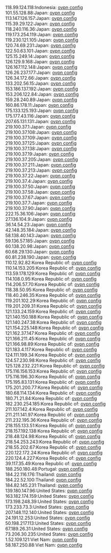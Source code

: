 118.99.124.118:Indonesia: [ovpn config](vpn/118_99_124_118.ovpn)  
101.55.128.88:Japan: [ovpn config](vpn/101_55_128_88.ovpn)  
113.147.126.157:Japan: [ovpn config](vpn/113_147_126_157.ovpn)  
115.39.29.122:Japan: [ovpn config](vpn/115_39_29_122.ovpn)  
118.240.116.36:Japan: [ovpn config](vpn/118_240_116_36.ovpn)  
119.173.254.119:Japan: [ovpn config](vpn/119_173_254_119.ovpn)  
119.230.121.105:Japan: [ovpn config](vpn/119_230_121_105.ovpn)  
120.74.69.231:Japan: [ovpn config](vpn/120_74_69_231.ovpn)  
122.50.63.101:Japan: [ovpn config](vpn/122_50_63_101.ovpn)  
125.15.249.14:Japan: [ovpn config](vpn/125_15_249_14.ovpn)  
126.129.9.168:Japan: [ovpn config](vpn/126_129_9_168.ovpn)  
126.167.112.148:Japan: [ovpn config](vpn/126_167_112_148.ovpn)  
126.26.237.177:Japan: [ovpn config](vpn/126_26_237_177.ovpn)  
126.34.172.66:Japan: [ovpn config](vpn/126_34_172_66.ovpn)  
133.202.56.15:Japan: [ovpn config](vpn/133_202_56_15.ovpn)  
153.186.137.192:Japan: [ovpn config](vpn/153_186_137_192.ovpn)  
153.206.122.84:Japan: [ovpn config](vpn/153_206_122_84.ovpn)  
159.28.240.89:Japan: [ovpn config](vpn/159_28_240_89.ovpn)  
160.86.178.11:Japan: [ovpn config](vpn/160_86_178_11.ovpn)  
175.133.125.193:Japan: [ovpn config](vpn/175_133_125_193.ovpn)  
175.177.43.116:Japan: [ovpn config](vpn/175_177_43_116.ovpn)  
207.65.131.131:Japan: [ovpn config](vpn/207_65_131_131.ovpn)  
219.100.37.1:Japan: [ovpn config](vpn/219_100_37_1.ovpn)  
219.100.37.108:Japan: [ovpn config](vpn/219_100_37_108.ovpn)  
219.100.37.109:Japan: [ovpn config](vpn/219_100_37_109.ovpn)  
219.100.37.125:Japan: [ovpn config](vpn/219_100_37_125.ovpn)  
219.100.37.138:Japan: [ovpn config](vpn/219_100_37_138.ovpn)  
219.100.37.19:Japan: [ovpn config](vpn/219_100_37_19.ovpn)  
219.100.37.205:Japan: [ovpn config](vpn/219_100_37_205.ovpn)  
219.100.37.211:Japan: [ovpn config](vpn/219_100_37_211.ovpn)  
219.100.37.213:Japan: [ovpn config](vpn/219_100_37_213.ovpn)  
219.100.37.22:Japan: [ovpn config](vpn/219_100_37_22.ovpn)  
219.100.37.4:Japan: [ovpn config](vpn/219_100_37_4.ovpn)  
219.100.37.50:Japan: [ovpn config](vpn/219_100_37_50.ovpn)  
219.100.37.58:Japan: [ovpn config](vpn/219_100_37_58.ovpn)  
219.100.37.67:Japan: [ovpn config](vpn/219_100_37_67.ovpn)  
219.100.37.7:Japan: [ovpn config](vpn/219_100_37_7.ovpn)  
219.100.37.90:Japan: [ovpn config](vpn/219_100_37_90.ovpn)  
222.15.36.106:Japan: [ovpn config](vpn/222_15_36_106.ovpn)  
27.136.104.9:Japan: [ovpn config](vpn/27_136_104_9.ovpn)  
36.14.54.23:Japan: [ovpn config](vpn/36_14_54_23.ovpn)  
42.148.35.184:Japan: [ovpn config](vpn/42_148_35_184.ovpn)  
58.138.40.143:Japan: [ovpn config](vpn/58_138_40_143.ovpn)  
59.136.57.185:Japan: [ovpn config](vpn/59_136_57_185.ovpn)  
60.138.20.98:Japan: [ovpn config](vpn/60_138_20_98.ovpn)  
60.68.29.130:Japan: [ovpn config](vpn/60_68_29_130.ovpn)  
60.81.238.190:Japan: [ovpn config](vpn/60_81_238_190.ovpn)  
110.12.92.82:Korea Republic of: [ovpn config](vpn/110_12_92_82.ovpn)  
110.14.153.205:Korea Republic of: [ovpn config](vpn/110_14_153_205.ovpn)  
113.59.178.129:Korea Republic of: [ovpn config](vpn/113_59_178_129.ovpn)  
114.108.0.95:Korea Republic of: [ovpn config](vpn/114_108_0_95.ovpn)  
114.206.57.70:Korea Republic of: [ovpn config](vpn/114_206_57_70.ovpn)  
118.38.50.95:Korea Republic of: [ovpn config](vpn/118_38_50_95.ovpn)  
118.40.246.35:Korea Republic of: [ovpn config](vpn/118_40_246_35.ovpn)  
119.201.102.29:Korea Republic of: [ovpn config](vpn/119_201_102_29.ovpn)  
119.201.209.31:Korea Republic of: [ovpn config](vpn/119_201_209_31.ovpn)  
121.133.24.159:Korea Republic of: [ovpn config](vpn/121_133_24_159.ovpn)  
121.140.150.188:Korea Republic of: [ovpn config](vpn/121_140_150_188.ovpn)  
121.140.247.38:Korea Republic of: [ovpn config](vpn/121_140_247_38.ovpn)  
121.154.225.148:Korea Republic of: [ovpn config](vpn/121_154_225_148.ovpn)  
121.162.37.147:Korea Republic of: [ovpn config](vpn/121_162_37_147.ovpn)  
121.166.211.45:Korea Republic of: [ovpn config](vpn/121_166_211_45.ovpn)  
121.166.98.89:Korea Republic of: [ovpn config](vpn/121_166_98_89.ovpn)  
121.183.4.117:Korea Republic of: [ovpn config](vpn/121_183_4_117.ovpn)  
124.111.199.34:Korea Republic of: [ovpn config](vpn/124_111_199_34.ovpn)  
124.57.230.98:Korea Republic of: [ovpn config](vpn/124_57_230_98.ovpn)  
125.128.232.221:Korea Republic of: [ovpn config](vpn/125_128_232_221.ovpn)  
175.116.156.153:Korea Republic of: [ovpn config](vpn/175_116_156_153.ovpn)  
175.116.196.30:Korea Republic of: [ovpn config](vpn/175_116_196_30.ovpn)  
175.195.83.131:Korea Republic of: [ovpn config](vpn/175_195_83_131.ovpn)  
175.201.200.77:Korea Republic of: [ovpn config](vpn/175_201_200_77.ovpn)  
180.68.114.134:Korea Republic of: [ovpn config](vpn/180_68_114_134.ovpn)  
180.71.21.84:Korea Republic of: [ovpn config](vpn/180_71_21_84.ovpn)  
182.230.254.185:Korea Republic of: [ovpn config](vpn/182_230_254_185.ovpn)  
211.107.142.4:Korea Republic of: [ovpn config](vpn/211_107_142_4.ovpn)  
211.211.141.97:Korea Republic of: [ovpn config](vpn/211_211_141_97.ovpn)  
211.232.195.36:Korea Republic of: [ovpn config](vpn/211_232_195_36.ovpn)  
218.155.133.51:Korea Republic of: [ovpn config](vpn/218_155_133_51.ovpn)  
218.157.192.138:Korea Republic of: [ovpn config](vpn/218_157_192_138.ovpn)  
218.48.124.98:Korea Republic of: [ovpn config](vpn/218_48_124_98.ovpn)  
218.54.253.243:Korea Republic of: [ovpn config](vpn/218_54_253_243.ovpn)  
218.55.202.67:Korea Republic of: [ovpn config](vpn/218_55_202_67.ovpn)  
220.122.172.24:Korea Republic of: [ovpn config](vpn/220_122_172_24.ovpn)  
220.124.4.227:Korea Republic of: [ovpn config](vpn/220_124_4_227.ovpn)  
39.117.35.49:Korea Republic of: [ovpn config](vpn/39_117_35_49.ovpn)  
188.250.180.48:Portugal: [ovpn config](vpn/188_250_180_48.ovpn)  
184.22.116.176:Thailand: [ovpn config](vpn/184_22_116_176.ovpn)  
184.22.52.100:Thailand: [ovpn config](vpn/184_22_52_100.ovpn)  
184.82.145.231:Thailand: [ovpn config](vpn/184_82_145_231.ovpn)  
139.180.147.96:United States: [ovpn config](vpn/139_180_147_96.ovpn)  
163.182.174.159:United States: [ovpn config](vpn/163_182_174_159.ovpn)  
173.198.248.39:United States: [ovpn config](vpn/173_198_248_39.ovpn)  
173.233.73.3:United States: [ovpn config](vpn/173_233_73_3.ovpn)  
207.148.112.140:United States: [ovpn config](vpn/207_148_112_140.ovpn)  
24.191.12.253:United States: [ovpn config](vpn/24_191_12_253.ovpn)  
50.198.217.113:United States: [ovpn config](vpn/50_198_217_113.ovpn)  
67.189.26.31:United States: [ovpn config](vpn/67_189_26_31.ovpn)  
73.206.30.235:United States: [ovpn config](vpn/73_206_30_235.ovpn)  
1.52.109.121:Viet Nam: [ovpn config](vpn/1_52_109_121.ovpn)  
58.187.250.88:Viet Nam: [ovpn config](vpn/58_187_250_88.ovpn)  
